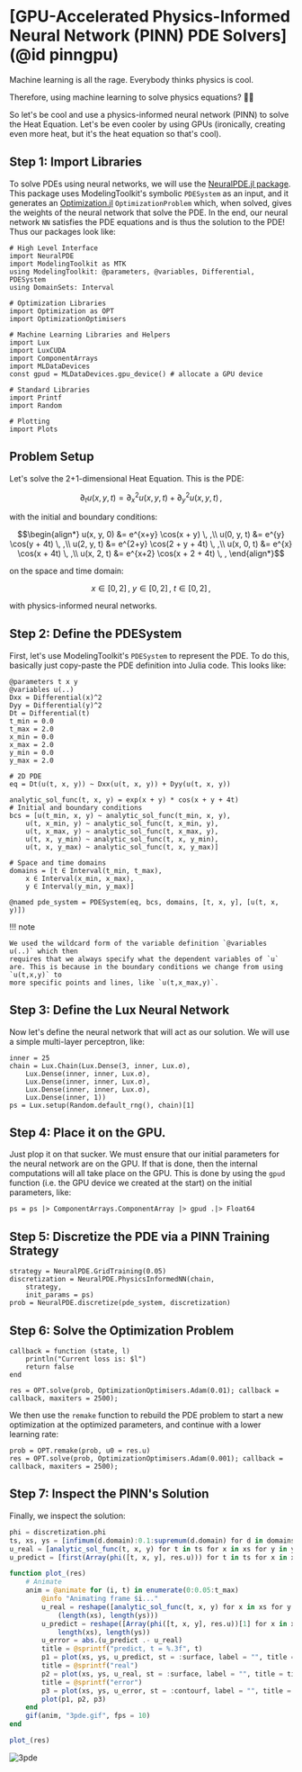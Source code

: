 # [GPU-Accelerated Physics-Informed Neural Network (PINN) PDE Solvers](@id pinngpu)

Machine learning is all the rage. Everybody thinks physics is cool.

Therefore, using machine learning to solve physics equations? 🧠💥

So let's be cool and use a physics-informed neural network (PINN) to solve the Heat
Equation. Let's be even cooler by using GPUs (ironically, creating even more heat, but
it's the heat equation so that's cool).

## Step 1: Import Libraries

To solve PDEs using neural networks, we will use the
[NeuralPDE.jl package](https://neuralpde.sciml.ai/stable/). This package uses
ModelingToolkit's symbolic `PDESystem` as an input, and it generates an
[Optimization.jl](https://docs.sciml.ai/Optimization/stable/) `OptimizationProblem` which,
when solved, gives the weights of the neural network that solve the PDE. In the end, our
neural network `NN` satisfies the PDE equations and is thus the solution to the PDE! Thus
our packages look like:

```@example pinn
# High Level Interface
import NeuralPDE
import ModelingToolkit as MTK
using ModelingToolkit: @parameters, @variables, Differential, PDESystem
using DomainSets: Interval

# Optimization Libraries
import Optimization as OPT
import OptimizationOptimisers

# Machine Learning Libraries and Helpers
import Lux
import LuxCUDA
import ComponentArrays
import MLDataDevices
const gpud = MLDataDevices.gpu_device() # allocate a GPU device

# Standard Libraries
import Printf
import Random

# Plotting
import Plots
```

## Problem Setup

Let's solve the 2+1-dimensional Heat Equation. This is the PDE:

```math
∂_t u(x, y, t) = ∂^2_x u(x, y, t) + ∂^2_y u(x, y, t) \, ,
```

with the initial and boundary conditions:

```math
\begin{align*}
u(x, y, 0) &= e^{x+y} \cos(x + y)      \, ,\\
u(0, y, t) &= e^{y}   \cos(y + 4t)     \, ,\\
u(2, y, t) &= e^{2+y} \cos(2 + y + 4t) \, ,\\
u(x, 0, t) &= e^{x}   \cos(x + 4t)     \, ,\\
u(x, 2, t) &= e^{x+2} \cos(x + 2 + 4t) \, ,
\end{align*}
```

on the space and time domain:

```math
x \in [0, 2] \, ,\ y \in [0, 2] \, , \ t \in [0, 2] \, ,
```

with physics-informed neural networks.

## Step 2: Define the PDESystem

First, let's use ModelingToolkit's `PDESystem` to represent the PDE. To do this, basically
just copy-paste the PDE definition into Julia code. This looks like:

```@example pinn
@parameters t x y
@variables u(..)
Dxx = Differential(x)^2
Dyy = Differential(y)^2
Dt = Differential(t)
t_min = 0.0
t_max = 2.0
x_min = 0.0
x_max = 2.0
y_min = 0.0
y_max = 2.0

# 2D PDE
eq = Dt(u(t, x, y)) ~ Dxx(u(t, x, y)) + Dyy(u(t, x, y))

analytic_sol_func(t, x, y) = exp(x + y) * cos(x + y + 4t)
# Initial and boundary conditions
bcs = [u(t_min, x, y) ~ analytic_sol_func(t_min, x, y),
    u(t, x_min, y) ~ analytic_sol_func(t, x_min, y),
    u(t, x_max, y) ~ analytic_sol_func(t, x_max, y),
    u(t, x, y_min) ~ analytic_sol_func(t, x, y_min),
    u(t, x, y_max) ~ analytic_sol_func(t, x, y_max)]

# Space and time domains
domains = [t ∈ Interval(t_min, t_max),
    x ∈ Interval(x_min, x_max),
    y ∈ Interval(y_min, y_max)]

@named pde_system = PDESystem(eq, bcs, domains, [t, x, y], [u(t, x, y)])
```

!!! note
    
    We used the wildcard form of the variable definition `@variables u(..)` which then
    requires that we always specify what the dependent variables of `u` are. This is because in the boundary conditions we change from using `u(t,x,y)` to
    more specific points and lines, like `u(t,x_max,y)`.

## Step 3: Define the Lux Neural Network

Now let's define the neural network that will act as our solution.
We will use a simple multi-layer perceptron, like:

```@example pinn
inner = 25
chain = Lux.Chain(Lux.Dense(3, inner, Lux.σ),
    Lux.Dense(inner, inner, Lux.σ),
    Lux.Dense(inner, inner, Lux.σ),
    Lux.Dense(inner, inner, Lux.σ),
    Lux.Dense(inner, 1))
ps = Lux.setup(Random.default_rng(), chain)[1]
```

## Step 4: Place it on the GPU.

Just plop it on that sucker. We must ensure that our initial parameters for the neural
network are on the GPU. If that is done, then the internal computations will all take place
on the GPU. This is done by using the `gpud` function (i.e. the GPU
device we created at the start) on the initial parameters, like:

```@example pinn
ps = ps |> ComponentArrays.ComponentArray |> gpud .|> Float64
```

## Step 5: Discretize the PDE via a PINN Training Strategy

```@example pinn
strategy = NeuralPDE.GridTraining(0.05)
discretization = NeuralPDE.PhysicsInformedNN(chain,
    strategy,
    init_params = ps)
prob = NeuralPDE.discretize(pde_system, discretization)
```

## Step 6: Solve the Optimization Problem

```@example pinn
callback = function (state, l)
    println("Current loss is: $l")
    return false
end

res = OPT.solve(prob, OptimizationOptimisers.Adam(0.01); callback = callback, maxiters = 2500);
```

We then use the `remake` function to rebuild the PDE problem to start a new
optimization at the optimized parameters, and continue with a lower learning rate:

```@example pinn
prob = OPT.remake(prob, u0 = res.u)
res = OPT.solve(prob, OptimizationOptimisers.Adam(0.001); callback = callback, maxiters = 2500);
```

## Step 7: Inspect the PINN's Solution

Finally, we inspect the solution:

```julia
phi = discretization.phi
ts, xs, ys = [infimum(d.domain):0.1:supremum(d.domain) for d in domains]
u_real = [analytic_sol_func(t, x, y) for t in ts for x in xs for y in ys]
u_predict = [first(Array(phi([t, x, y], res.u))) for t in ts for x in xs for y in ys]

function plot_(res)
    # Animate
    anim = @animate for (i, t) in enumerate(0:0.05:t_max)
        @info "Animating frame $i..."
        u_real = reshape([analytic_sol_func(t, x, y) for x in xs for y in ys],
            (length(xs), length(ys)))
        u_predict = reshape([Array(phi([t, x, y], res.u))[1] for x in xs for y in ys],
            length(xs), length(ys))
        u_error = abs.(u_predict .- u_real)
        title = @sprintf("predict, t = %.3f", t)
        p1 = plot(xs, ys, u_predict, st = :surface, label = "", title = title)
        title = @sprintf("real")
        p2 = plot(xs, ys, u_real, st = :surface, label = "", title = title)
        title = @sprintf("error")
        p3 = plot(xs, ys, u_error, st = :contourf, label = "", title = title)
        plot(p1, p2, p3)
    end
    gif(anim, "3pde.gif", fps = 10)
end

plot_(res)
```

![3pde](https://user-images.githubusercontent.com/12683885/129949743-9471d230-c14f-4105-945f-6bc52677d40e.gif)
